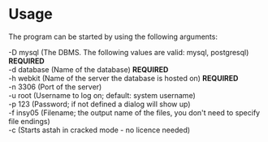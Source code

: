 # Usage #

The program can be started by using the following arguments:

-D mysql (The DBMS. The following values are valid: mysql, postgresql) **REQUIRED**  
-d database (Name of the database) **REQUIRED**  
-h webkit (Name of the server the database is hosted on) **REQUIRED**  
-n 3306 (Port of the server)  
-u root (Username to log on; default: system username)  
-p 123 (Password; if not defined a dialog will show up)  
-f insy05 (Filename; the output name of the files, you don't need to specify file endings)  
-c (Starts astah in cracked mode - no licence needed)  
